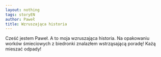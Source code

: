 ```yaml
---
layout: nothing
tags: storyEN
author: Paweł
title: Wzruszająca historia
---
```

Cześć jestem Paweł. A to moja wzruszająca historia. Na opakowaniu worków śmieciowych z biedronki znalazłem wstrząsającą poradę! Każą mieszać odpady!